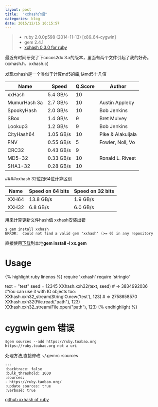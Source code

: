 ```yaml
---
layout: post
title:  "xxhash介绍"
categories: blog
date: 2015/12/15 16:15:57
---
```


> - ruby 2.0.0p598 (2014-11-13) [x86_64-cygwin]
> - gem 2.4.1
> - [xxhash  0.3.0 for ruby](https://rubygems.org/gems/xxhash)

最近有时间研究了下cocos2dx 3.x的版本，里面有两个文件引起了我的好奇。(xxhash.h、xxhash.c)

发现xxhash是一个类似于计算md5的库,快md5十几倍

Name|Speed|Q.Score|Author
-------|-------|--------|--------
xxHash|5.4 GB/s|10
MumurHash 3a|2.7 GB/s|10|Austin Appleby
SpookyHash|2.0 GB/s|10|Bob Jenkins
SBox|1.4 GB/s|9| Bret Mulvey
Lookup3|1.2 GB/s|9|Bob Jenkins
CityHash64|1.05 GB/s|10|Pike & Alakuijala
FNV|0.55 GB/s|5|Fowler, Noll, Vo
CRC32|0.43 GB/s|9
MD5-32|0.33 GB/s|10|Ronald L. Rivest
SHA1-32|0.28 GB/s|10


####xxhash 32位跟64位计算区别

Name|Speed on 64 bits|Speed on 32 bits
------|-------------------|------------------
XXH64|13.8 GB/s|1.9 GB/s       
XXH32|6.8 GB/s|6.0 GB/s

用来计算更新文件hash值
xxhash安装出错

	$ gem install xxhash
	ERROR:  Could not find a valid gem 'xxhash' (>= 0) in any repository

直接使用[下载](https://rubygems.org/gems/xxhash)到本地**gem install -l xx.gem**

Usage
====
{% highlight ruby linenos %}
require 'xxhash'
require 'stringio'

text = "test"
seed = 12345
XXhash.xxh32(text, seed) # => 3834992036
#You can use it with IO objects too:
XXhash.xxh32_stream(StringIO.new('test'), 123) # => 2758658570
XXhash.xxh32(File.read("path"), 123)
XXhash.xxh32_stream(File.open("path"), 123)
{% endhighlight %}
	
cygwin gem 错误
==========

	$gem sources --add https://ruby.toabao.org
	https://ruby.toabao.org not a uri

处理方法,直接修改 ~/.gemrc :sources

	---
	:backtrace: false
	:bulk_threshold: 1000
	:sources:
	- https://ruby.taobao.org/
	:update_sources: true
	:verbose: true

[github xxhash of ruby](https://github.com/nashby/xxhash)